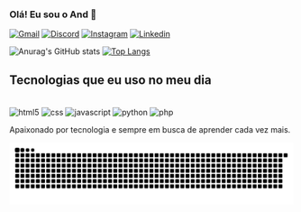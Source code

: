 ### Olá! Eu sou o And 🦇

[![Gmail](https://img.shields.io/badge/Gmail-D14836?style=for-the-badge&logo=gmail&logoColor=white)](andersonvittor1801@gmail.com)
[![Discord](https://img.shields.io/badge/Discord-7289DA?style=for-the-badge&logo=discord&logoColor=white)](https://discord.com/channels/@me)
[![Instagram](https://img.shields.io/badge/Instagram-E4405F?style=for-the-badge&logo=instagram&logoColor=white)](https://www.instagram.com/im4nderson/)
[![Linkedin](https://img.shields.io/badge/LinkedIn-0077B5?style=for-the-badge&logo=linkedin&logoColor=white)](https://www.linkedin.com/in/andersonvitor1801/)

![Anurag's GitHub stats](https://github-readme-stats.vercel.app/api?username=luvsscorpius&show_icons=true&theme=dracula)
[![Top Langs](https://github-readme-stats.vercel.app/api/top-langs/?username=luvsscorpius&show_icons=true&layout=compact&theme=dracula)](https://github.com/anuraghazra/github-readme-stats)

 ## Tecnologias que eu uso no meu dia
 
 <div style="display: inline-block;"><br/>
    <img align="center" alt="html5" src="https://img.shields.io/badge/HTML5-E34F26?style=for-the-badge&logo=html5&logoColor=white">
    <img align="center" alt="css" src="https://img.shields.io/badge/CSS3-1572B6?style=for-the-badge&logo=css3&logoColor=white">
    <img align="center" alt="javascript" src="https://img.shields.io/badge/JavaScript-F7DF1E?style=for-the-badge&logo=javascript&logoColor=black">
    <img align="center" alt="python" src="https://img.shields.io/badge/Python-14354C?style=for-the-badge&logo=python&logoColor=white">
    <img align="center" alt="php" src="https://img.shields.io/badge/PHP-777BB4?style=for-the-badge&logo=php&logoColor=white">
  </div><br/>
  
  Apaixonado por tecnologia e sempre em busca de aprender cada vez mais.
  

 ![Snake animation](https://github.com/luvsscorpius/luvsscorpius/blob/output/github-contribution-grid-snake.svg)


